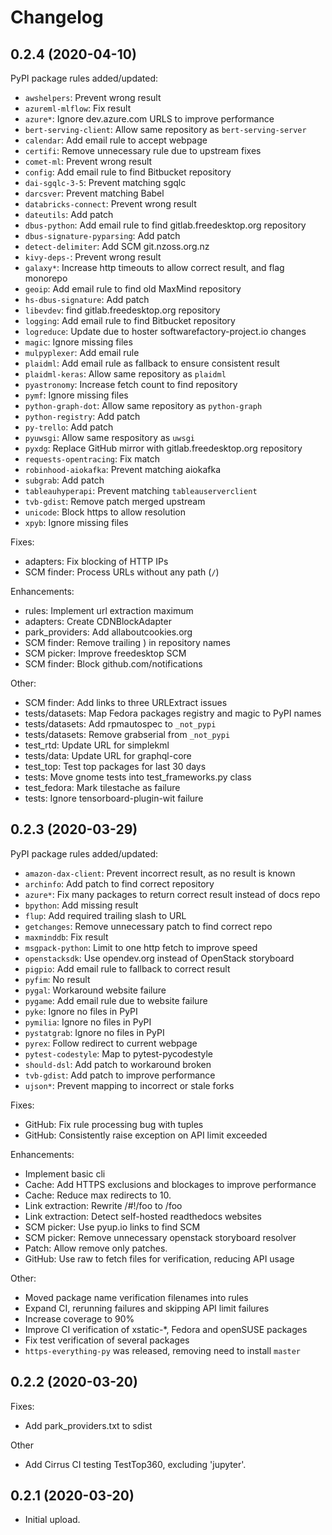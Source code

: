 Changelog
=========

0.2.4 (2020-04-10)
------------------
PyPI package rules added/updated:

* `awshelpers`: Prevent wrong result
* `azureml-mlflow`: Fix result
* `azure*`: Ignore dev.azure.com URLS to improve performance
* `bert-serving-client`: Allow same repository as `bert-serving-server`
* `calendar`: Add email rule to accept webpage
* `certifi`: Remove unnecessary rule due to upstream fixes
* `comet-ml`: Prevent wrong result
* `config`: Add email rule to find Bitbucket repository
* `dai-sgqlc-3-5`: Prevent matching sgqlc
* `darcsver`: Prevent matching Babel
* `databricks-connect`: Prevent wrong result
* `dateutils`: Add patch
* `dbus-python`: Add email rule to find gitlab.freedesktop.org repository
* `dbus-signature-pyparsing`: Add patch
* `detect-delimiter`: Add SCM git.nzoss.org.nz
* `kivy-deps-`: Prevent wrong result
* `galaxy*`: Increase http timeouts to allow correct result, and flag monorepo
* `geoip`: Add email rule to find old MaxMind repository
* `hs-dbus-signature`: Add patch
* `libevdev`: find gitlab.freedesktop.org repository
* `logging`: Add email rule to find Bitbucket repository
* `logreduce`: Update due to hoster softwarefactory-project.io changes
* `magic`: Ignore missing files
* `mulpyplexer`: Add email rule
* `plaidml`: Add email rule as fallback to ensure consistent result
* `plaidml-keras`: Allow same repository as `plaidml`
* `pyastronomy`: Increase fetch count to find repository
* `pymf`: Ignore missing files
* `python-graph-dot`: Allow same repository as `python-graph`
* `python-registry`: Add patch
* `py-trello`: Add patch
* `pyuwsgi`: Allow same respository as `uwsgi`
* `pyxdg`: Replace GitHub mirror with gitlab.freedesktop.org repository
* `requests-opentracing`: Fix match
* `robinhood-aiokafka`: Prevent matching aiokafka
* `subgrab`: Add patch
* `tableauhyperapi`: Prevent matching `tableauserverclient`
* `tvb-gdist`: Remove patch merged upstream
* `unicode`: Block https to allow resolution
* `xpyb`: Ignore missing files

Fixes:
* adapters: Fix blocking of HTTP IPs
* SCM finder: Process URLs without any path (`/`)

Enhancements:
* rules: Implement url extraction maximum
* adapters: Create CDNBlockAdapter
* park_providers: Add allaboutcookies.org
* SCM finder: Remove trailing ) in repository names
* SCM picker: Improve freedesktop SCM
* SCM finder: Block github.com/notifications

Other:
* SCM finder: Add links to three URLExtract issues
* tests/datasets: Map Fedora packages registry and magic to PyPI names
* tests/datasets: Add rpmautospec to `_not_pypi`
* tests/datasets: Remove grabserial from `_not_pypi`
* test_rtd: Update URL for simplekml
* tests/data: Update URL for graphql-core
* test_top: Test top packages for last 30 days
* tests: Move gnome tests into test_frameworks.py class
* test_fedora: Mark tilestache as failure
* tests: Ignore tensorboard-plugin-wit failure

0.2.3 (2020-03-29)
------------------
PyPI package rules added/updated:

* `amazon-dax-client`: Prevent incorrect result, as no result is known
* `archinfo`: Add patch to find correct repository
* `azure*`: Fix many packages to return correct result instead of docs repo
* `bpython`: Add missing result
* `flup`: Add required trailing slash to URL
* `getchanges`: Remove unnecessary patch to find correct repo
* `maxminddb`: Fix result
* `msgpack-python`: Limit to one http fetch to improve speed
* `openstacksdk`: Use opendev.org instead of OpenStack storyboard
* `pigpio`: Add email rule to fallback to correct result
* `pyfim`: No result
* `pygal`: Workaround website failure
* `pygame`: Add email rule due to website failure
* `pyke`: Ignore no files in PyPI
* `pymilia`: Ignore no files in PyPI
* `pystatgrab`: Ignore no files in PyPI
* `pyrex`: Follow redirect to current webpage
* `pytest-codestyle`: Map to pytest-pycodestyle
* `should-dsl`: Add patch to workaround broken
* `tvb-gdist`: Add patch to improve performance
* `ujson*`: Prevent mapping to incorrect or stale forks

Fixes:
- GitHub: Fix rule processing bug with tuples
- GitHub: Consistently raise exception on API limit exceeded

Enhancements:
- Implement basic cli
- Cache: Add HTTPS exclusions and blockages to improve performance
- Cache: Reduce max redirects to 10.
- Link extraction: Rewrite /#!/foo to /foo
- Link extraction: Detect self-hosted readthedocs websites
- SCM picker: Use pyup.io links to find SCM
- SCM picker: Remove unnecessary openstack storyboard resolver
- Patch: Allow remove only patches.
- GitHub: Use raw to fetch files for verification, reducing API usage

Other:
- Moved package name verification filenames into rules
- Expand CI, rerunning failures and skipping API limit failures
- Increase coverage to 90%
- Improve CI verification of xstatic-*, Fedora and openSUSE packages
- Fix test verification of several packages
- `https-everything-py` was released, removing need to install `master`

0.2.2 (2020-03-20)
------------------
Fixes:
- Add park_providers.txt to sdist

Other
- Add Cirrus CI testing TestTop360, excluding 'jupyter'.


0.2.1 (2020-03-20)
------------------
- Initial upload.
